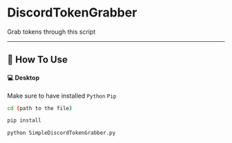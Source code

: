 # DiscordTokenGrabber
Grab tokens through this script

---

<h2 id="how-to-use">🤔 How To Use</h2>

#### 💻 Desktop

Make sure to have installed `Python`
                            `Pip`

```sh
cd (path to the file)
```
```sh
pip install 
```
```sh
python SimpleDiscordTokenGrabber.py
```
